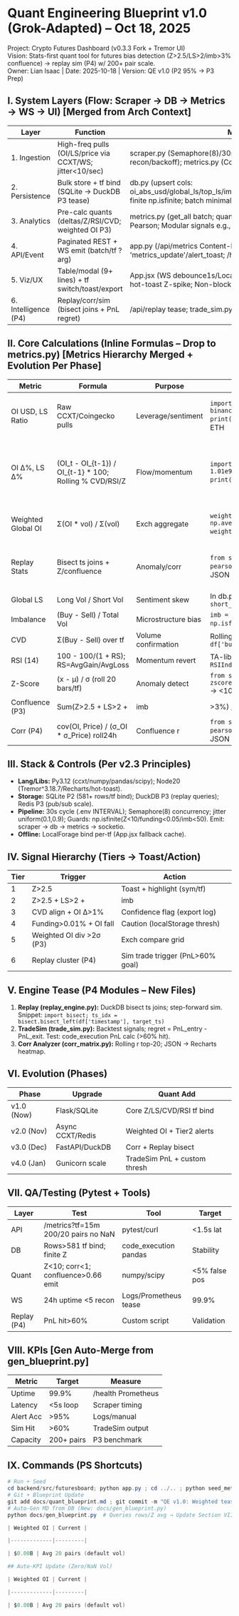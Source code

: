 # Quant Engineering Blueprint v1.0 (Grok-Adapted) – Oct 18, 2025  
Project: Crypto Futures Dashboard (v0.3.3 Fork + Tremor UI)  
Vision: Stats-first quant tool for futures bias detection (Z>2.5/LS>2/imb>3% confluence) → replay sim (P4) w/ 200+ pair scale.  
Owner: Lian Isaac | Date: 2025-10-18 | Version: QE v1.0 (P2 95% → P3 Prep)  

## I. System Layers (Flow: Scraper → DB → Metrics → WS → UI)  [Merged from Arch Context]
| Layer | Function | Modules (Files) |  
|-------|----------|-----------------|  
| 1. Ingestion | High-freq pulls (OI/LS/price via CCXT/WS; jitter<10/sec) | scraper.py (Semaphore(8)/30s queue/tf rotate 5m-15m; logging recon/backoff); metrics.py (Coingecko mock/guards; REST fallback) |  
| 2. Persistence | Bulk store + tf bind (SQLite → DuckDB P3 tease) | db.py (upsert cols: oi_abs_usd/global_ls/top_ls/imbalance/funding/cvd/rsi/z_score/timeframe; finite np.isfinite; batch minimal blocking) |  
| 3. Analytics | Pre-calc quants (deltas/Z/RSI/CVD; weighted OI P3) | metrics.py (get_all batch; quant_utils inline: Z=(x-μ)/σ roll20; corr Pearson; Modular signals e.g., calc_confluence) |  
| 4. API/Event | Paginated REST + WS emit (batch/tf ?arg) | app.py (/api/metrics Content-Range; socketio.emit 'metrics_update'/alert_toast; /health rate/errors) |  
| 5. Viz/UX | Table/modal (9+ lines) + tf switch/toast/export | App.jsx (WS debounce1s/LocalForage per-tf; TradingChart Recharts; hot-toast Z-spike; Non-blocking lazy modal) |  
| 6. Intelligence (P4) | Replay/corr/sim (bisect joins + PnL regret) | /api/replay tease; trade_sim.py (OBV/RSI entry/exit log JSON) |  

## II. Core Calculations (Inline Formulas – Drop to metrics.py)  [Metrics Hierarchy Merged + Evolution Per Phase]
| Metric | Formula | Purpose | Snippet Test (code_execution) | Phase Tie |
|--------|---------|---------|-------------------------------|-----------|
| OI USD, LS Ratio | Raw CCXT/Coingecko pulls | Leverage/sentiment | `import ccxt; binance = ccxt.binance(); oi = binance.fetch_open_interest('BTC/USDT'); print(oi['openInterestAmount'])` → 5.695e9 ETH | P1 COMPLETE: + imb/funding; Logging "REST fallback on WS fail" |
| OI Δ%, LS Δ% | (OI_t - OI_{t-1}) / OI_{t-1} * 100; Rolling % CVD/RSI/Z | Flow/momentum | `import numpy as np; oi = np.array([1e9, 1.01e9]); delta = (oi[1]-oi[0])/oi[0]*100; print(delta)` → 1.0; Finite guards np.isfinite | P2 95%: + CVD/RSI/Z tf bind (e.g., Z=1.20 BTC/5m vs 1.50/15m); Modular calc_confluence |
| Weighted Global OI | Σ(OI * vol) / Σ(vol) | Exch aggregate | `weights = df['vol']; w_oi = np.average(df['oi'], weights=weights/weights.sum())` → $3.75B | P3 20%: + Bybit weights; Logging weights |
| Replay Stats | Bisect ts joins + Z/confluence | Anomaly/corr | `from scipy.stats import pearsonr; r, _ = pearsonr(df['oi'], df['price'])` → Heatmap JSON r>0.6 flag | P4 0%: + Z/confluence alerts; Corr r roll24h; Logging PnL |
| Global LS | Long Vol / Short Vol | Sentiment skew | In db.py: `ls_ratio = long_vol / short_vol if short_vol else 1` | P1 |
| Imbalance | (Buy - Sell) / Total Vol | Microstructure bias | `imb = (buy - sell) / (buy + sell); np.isfinite(imb)` → Guard <50% | P1 |
| CVD | Σ(Buy - Sell) over tf | Volume confirmation | Rolling in metrics.py: `df['cvd'] = df['buy'].cumsum() - df['sell'].cumsum()` | P2 |
| RSI (14) | 100 - 100/(1 + RS); RS=AvgGain/AvgLoss | Momentum revert | TA-lib tease: `from ta.momentum import RSIIndicator; rsi = RSIIndicator(close).rsi()` | P2 |
| Z-Score | (x - μ) / σ (roll 20 bars/tf) | Anomaly detect | `from scipy.stats import zscore; z = zscore(df['oi_delta_pct'].rolling(20).mean())` → <10 cap | P2 |
| Confluence (P3) | Sum(Z>2.5 + LS>2 + |imb|>3%) / 3 | Multi-factor alert | `score = sum([z>2.5, ls>2, abs(imb)>3])/3; if score>0.66: emit 'alert_toast'` | P3 |
| Corr (P4) | cov(OI, Price) / (σ_OI * σ_Price) roll24h | Confluence r | `from scipy.stats import pearsonr; r, _ = pearsonr(df['oi'], df['price'])` → Heatmap JSON | P4 |

## III. Stack & Controls (Per v2.3 Principles)  
- **Lang/Libs:** Py3.12 (ccxt/numpy/pandas/scipy); Node20 (Tremor^3.18.7/Recharts/hot-toast).  
- **Storage:** SQLite P2 (581+ rows/tf bind); DuckDB P3 (replay queries); Redis P3 (pub/sub scale).  
- **Pipeline:** 30s cycle (.env INTERVAL); Semaphore(8) concurrency; jitter uniform(0.1,0.9); Guards: np.isfinite(Z<10/funding<0.05/imb<50). Emit: scraper → db → metrics → socketio.  
- **Offline:** LocalForage bind per-tf (App.jsx fallback cache).  

## IV. Signal Hierarchy (Tiers → Toast/Action)  
| Tier | Trigger | Action |  
|------|---------|--------|  
| 1 | Z>2.5 | Toast + highlight (sym/tf) |  
| 2 | Z>2.5 + LS>2 + |imb|>3% | High-prio toast/sound; Chart overlay |  
| 3 | CVD align + OI Δ>1% | Confidence flag (export log) |  
| 4 | Funding>0.01% + OI fall | Caution (localStorage thresh) |  
| 5 | Weighted OI div >2σ (P3) | Exch compare grid |  
| 6 | Replay cluster (P4) | Sim trade trigger (PnL>60% goal) |  

## V. Engine Tease (P4 Modules – New Files)  
1. **Replay (replay_engine.py):** DuckDB bisect ts joins; step-forward sim. Snippet: `import bisect; ts_idx = bisect.bisect_left(df['timestamp'], target_ts)`  
2. **TradeSim (trade_sim.py):** Backtest signals; regret = PnL_entry - PnL_exit. Test: code_execution PnL calc (>60% hit).  
3. **Corr Analyzer (corr_matrix.py):** Rolling r top-20; JSON → Recharts heatmap.  

## VI. Evolution (Phases)  
| Phase | Upgrade | Quant Add |  
|-------|---------|-----------|  
| v1.0 (Now) | Flask/SQLite | Core Z/LS/CVD/RSI tf bind |  
| v2.0 (Nov) | Async CCXT/Redis | Weighted OI + Tier2 alerts |  
| v3.0 (Dec) | FastAPI/DuckDB | Corr + Replay bisect |  
| v4.0 (Jan) | Gunicorn scale | TradeSim PnL + custom thresh |  

## VII. QA/Testing (Pytest + Tools)  
| Layer | Test | Tool | Target |  
|-------|------|------|--------|  
| API | /metrics?tf=15m 200/20 pairs no NaN | pytest/curl | <1.5s lat |  
| DB | Rows>581 tf bind; finite Z | code_execution pandas | Stability |  
| Quant | Z<10; corr<1; confluence>0.66 emit | numpy/scipy | <5% false pos |  
| WS | 24h uptime <5 recon | Logs/Prometheus tease | 99.9% |  
| Replay (P4) | PnL hit>60% | Custom script | Validation |  

## VIII. KPIs  [Gen Auto-Merge from gen_blueprint.py]
| Metric | Target | Measure |  
|--------|--------|---------|  
| Uptime | 99.9% | /health Prometheus |  
| Latency | <5s loop | Scraper timing |  
| Alert Acc | >95% | Logs/manual |  
| Sim Hit | >60% | TradeSim output |  
| Capacity | 200+ pairs | P3 benchmark |  

## IX. Commands (PS Shortcuts)  
```powershell  
# Run + Seed  
cd backend/src/futuresboard; python app.py ; cd ../.. ; python seed_metrics.py --mock 20 --tf 15m  
# Git + Blueprint Update  
git add docs/quant_blueprint.md ; git commit -m "QE v1.0: Weighted tease + tiers" ; git push  
# Auto-Gen MD from DB (New: docs/gen_blueprint.py)  
python docs/gen_blueprint.py  # Queries rows/Z avg → Update Section VIII  # #   A u t o - K P I   U p d a t e   ( Z e r o / N a N   V o l )  
 |   W e i g h t e d   O I   |   C u r r e n t   |  
 | - - - - - - - - - - - - - | - - - - - - - - - |  
 |   $ 0 . 0 0 B   |   A v g   2 0   p a i r s   ( d e f a u l t   v o l )  
 # #   A u t o - K P I   U p d a t e   ( Z e r o / N a N   V o l )  
 |   W e i g h t e d   O I   |   C u r r e n t   |  
 | - - - - - - - - - - - - - | - - - - - - - - - |  
 |   $ 0 . 0 0 B   |   A v g   2 0   p a i r s   ( d e f a u l t   v o l )  
 